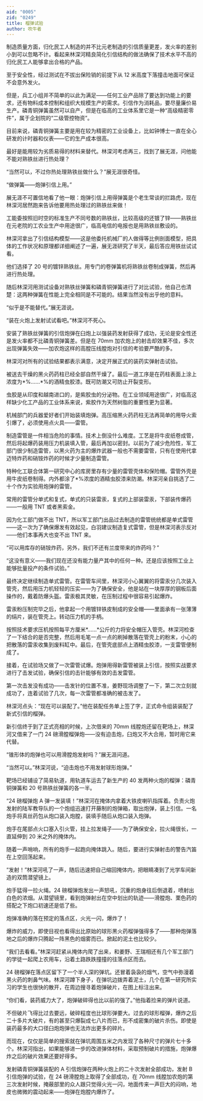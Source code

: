 ```yaml
---
aid: "0005"
zid: "0249"
title: 榴弹试验
author: 吹牛者
---
```


制造质量方面，归化民工人制造的并不比元老制造的引信质量更差，发火率的差别小到可以忽略不计。看起来林深河精良简化引信结构的做法确保了技术水平不高的归化民工人能够拿出合格的产品。

至于安全性，经过测试在不拔出保险销的前提下从 12 米高度下落撞击地面可保证不会意外发火。

但是，兵工小组并不简单的以此为满足——任何工业产品除了要达到功能上的要求，还有物料成本控制和组织大规模生产的需求。引信作为消耗品，要尽量廉价易生产。磷青铜弹簧虽然可以自产，但是在临高的工业体系里它是一种“高级精密零件”，属于企划院的“二级管控物资”。

目前来说，磷青铜弹簧主要是用在较为精密的工业设备上，比如钟博士一直在全心研发的计时器和仪表——它的生产成本很高。

最好是能用较为劣质易得的材料来替代。林深河考虑再三，找到了展无涯，问他能不能对熟铁丝进行热处理？

“当然可以，不过你热处理熟铁丝做什么？”展无涯很奇怪。

“做弹簧——炮弹引信上用。”

展无涯不可置信地看了他一眼：炮弹引信上用得弹簧是个老生常谈的拦路虎，现在林深河居然跑来告诉他要用热处理过的熟铁丝来做！

工能委按照旧时空的标准生产不同号数的熟铁丝，比较高级的还镀了锌——熟铁丝在元老院的工农业生产中用途很广，临高电信的电报也是用熟铁丝敷设的。

林深河拿出了引信结构模型——这是他委托机械厂的人做得等比例剖面模型，把具体的工作状况和原理都详细阐述了一遍，展无涯研究了半天，最后答应用铁丝试试看。

他们选择了 20 号的镀锌熟铁丝。用专门的卷弹簧机将熟铁丝卷制成弹簧，然后再进行热处理。

随后林深河用测试设备对熟铁丝弹簧和磷青铜弹簧进行了对比试验，他自己也清楚：这两种弹簧在性能上完全相同是不可能的。结果当然没有出乎他的意料。

“似乎是不能替代。”展无涯说。

“装在火炮上发射试试看吧。”林深河不死心。

安装了熟铁丝弹簧的引信炮弹在臼炮上以强装药发射获得了成功，无论是安全性还是发火率都不比磷青铜弹簧差。但是在 70mm 加农炮上的射击却效果不佳，多次出现弹簧失效——加农炮这样的高膛压线膛炮对引信的考验要严酷的多。

林深河对所有的试验结果都表示满意，决定开展正式的装药实弹射击试验。

被送去干燥的黑火药药柱已经全部自然干燥了。最后一道工序是在药柱表面上涂上浓度为*%……*%的酒精虫胶漆。既可防潮又可防止开裂变形。

虫胶是从印度和越南进口的，是紫胶虫的分泌物。在工业领域用途很广，对临高这样缺少化工产品的工业体系来说，紫胶作为天然树脂的重要性更为显著。

机械部门的兵器爱好者们开始装填炮弹。高压缩黑火药药柱无法再简单的用导火索引爆了，必须使用点火具——雷管。

制造雷管是一件相当危险的事情。技术上倒没什么难度。工艺是将牛皮纸卷成管，然后将起爆药装用压力机装填入管，最后再加以密封。以前为了减少危险性，军工部门很少制造雷管，以黑火药为主的爆炸武器一般也不需要雷管，只有在使用代拿迈特炸药和硝铵炸药的时候才少量制造雷管。

特种化工联合体第一研究中心的库房里存有少量的雷管壳体和保险帽。雷管外壳是用牛皮纸卷制得。内外都涂了\*%浓度的酒精虫胶漆来防潮。林深河亲自挑选了二十个作为实验用炮弹的雷管。

常用的雷管分单式和复式，单式的只装雷汞，复式的上部装雷汞，下部装传爆药——一般用 TNT 或者黑索金。

因为化工部门做不出 TNT，所以军工部门出品过去制造的雷管统统都是单式雷管——这一次为了确保爆发有效起见，白羽建议制造复式雷管，但是林深河表示反对——他们本事再大也变不出 TNT 来。

“可以用库存的硝铵炸药，另外，我们不还有兰度带来的炸药吗？”

“这没有意义——我们现在还没有能力量产其中的任何一种。还是应该按照工业上能够批量投产的条件试验。”

最终决定继续制造单式雷管。在雷管车间里，林深河小心翼翼的将雷汞分几次装入管壳，然后用压力机轻轻的压实——为了确保安全，他是站在一块厚厚的钢板后面操作的，戴着防爆头盔。雷汞极其灵敏，在压制过程中很容易引起爆炸。

雷汞粉压制完毕之后，他拿起一个用镀锌铁皮制成的安全帽——里面承有一张薄薄的绢片，装在管壳上。转动压力机的手柄。

按照技术要求压机按照每平方厘米*……*公斤的力将安全帽压入管壳。林深河检查了一下结合的是否完整，然后用毛笔一点一点的刷掉散落在管壳上的粉末，小心的把散落的雷汞收集到废料缸中。最后，在管壳底部点上酒精虫胶漆，一支雷管便制成了。

接着，在试验场又做了一次雷管试爆。炮弹用得新雷管被装上引信，按照实战要求进行了击发试验，确保引信的击针能够有效的击发雷管。

第一次击发没有成功——击发针的位置不准，姜野现场调整了一下，第二次立刻就成功了，连着试验了几次，每一次雷管都准确的被击发了。

林深河点头：“现在可以装配了。”他在装配任务单上签了字，正式命令组装装配了新式引信的榴弹。

新引信终于到了正式亮相的时候，上次借来的 70mm 线膛炮还留在靶场上，林深河又借来了一门 24 磅滑膛榴弹炮——没有迫击炮，臼炮又不大合用，暂时用它来代替。

“锥形体的炮弹也可以用滑膛炮发射吗？”展无涯问道。

“当然可以。”林深河说，“迫击炮也不用发射球形炮弹。”

靶场已经铺设了简易轨道，用轨道车运去了新生产的 40 发两种火炮的榴弹：磷青铜弹簧和 20 号熟铁丝弹簧的各一半。

“24 磅榴弹炮 A 弹一发装填！”林深河在掩体内拿着大铁皮喇叭指挥着。负责火炮发射的陆军教导队的一个炮组迅速打开藤制的炮弹箱，取出炮弹，装上引信。一名炮手将真丝药包从炮口装入炮膛，装填手随后从炮口装入炮弹。

炮手在尾部点火口塞入引火管，挂上拉发绳子——为了确保安全，拉火绳很长，一直延伸到 20 米之外的掩体内。

随着一声哨响，所有的炮手一起跑向掩体跳入。随后，要进行实弹射击的警告汽笛在上空回荡起来。

“发射！”林深河吼了一声，随后迅速把自己缩回掩体内，把眼睛凑到了光学车间新造的双筒潜望镜上。

炮手猛得一拉火绳。24 磅榴弹炮发出一声怒吼，沉重的炮身往后倒退着，喷射出白色的浓烟。从潜望镜里，看到炮弹射出在空中划出的轨迹——滑膛炮、栗色药的搭配之下炮口初速还是低了些。

炮弹准确的落在预定的落点区，火光一闪，爆炸了！

爆炸的威力，即使目视也看得出比原始的球形黑火药榴弹强得多了——那种炮弹落地之后的爆炸只腾起一阵黑色的烟雾而已。掀起的泥土也比较少。

“我们去看看。”林深河赶紧从掩体内爬了出来，和姜野、王瑞相还有几个军工部门的学徒一起爬上农用车，沿着土路跌跌撞撞的往落点区而去。

24 磅榴弹在落点区留下了一个半人深的弹坑。还冒着袅袅的烟气，空气中弥漫着黑火药的刺鼻气味。林深河蹲下身子，在弹坑边拨弄着泥土，几个在第一研究所实习的学生也很快的散开，在周边搜寻着炮弹破片，在图上标注出来。

“你们看，装药威力大了，炮弹破碎得也比以前的强了。”他指着捡来的弹片说道。

不但破片飞得比过去要远，破碎程度也比球形弹要大。过去的球形榴弹，爆炸之后二十多片大破片，有的甚至只爆裂成七八片而已，形不成密集的破片杀伤。即使是装药最多的大口径臼炮炮弹也无法炸出更多的碎片。

而现在，仅仅是简单的搜索就在弹坑周围五米之内发现了各种尺寸的弹片七十多个。林深河指出，如果能够进一步的改进弹体材料，采取预制破片的措施，炮弹爆炸之后的破片效果还要好得多。

发射磷青铜弹簧装配的 A 引信炮弹在两种火炮上的二十次发射全部成功，发射 B 引信炮弹的试验，在 24 磅滑膛炮上取得了全部成功，在 70mm 线膛加农炮的第三次发射时候，掩蔽部里的众人跟只觉得火光一闪，地面传来一声巨大的闷响，地皮也微微的震动起来——炮弹在炮膛内爆炸了。
